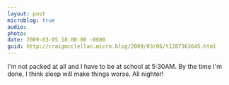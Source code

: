 ```yaml
---
layout: post
microblog: true
audio: 
photo: 
date: 2009-03-05 18:00:00 -0600
guid: http://craigmcclellan.micro.blog/2009/03/06/t1287363645.html
---
```

I'm not packed at all and I have to be at school at 5:30AM.  By the time I'm done, I think sleep will make things worse.  All nighter!
